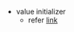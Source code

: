 * value initializer
  * refer [link](https://en.cppreference.com/w/cpp/language/value_initialization)
